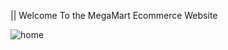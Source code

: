 || Welcome To the MegaMart Ecommerce Website

![home](https://github.com/Daadaa33/MegaMart-Ecommerce-/assets/121563789/c6c41add-3895-4cd1-80b8-8c26d1e89c11)
